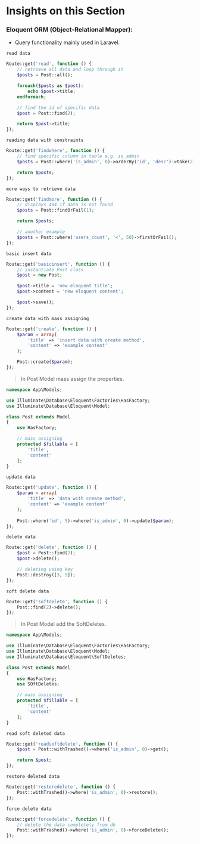 # Insights on this Section
### Eloquent ORM (Object-Relational Mapper):
- Query functionality mainly used in Laravel.

`read data`
```php
Route::get('read', function () {
    // retrieve all data and loop through it
    $posts = Post::all();

    foreach($posts as $post):
        echo $post->title;
    endforeach;

    // find the id of specific data
    $post = Post::find(2);

    return $post->title;
});
```
`reading data with constraints`
```php
Route::get('findwhere', function () {
    // find specific column in table e.g. is_admin
    $posts = Post::where('is_admin', 0)->orderBy('id', 'desc')->take(2)->get();

    return $posts;
});
```
`more ways to retrieve data`
```php
Route::get('findmore', function () {
    // displays 404 if data is not found
    $posts = Post::findOrFail(1);

    return $posts;

    // another example
    $posts = Post::where('users_count', '<', 50)->firstOrFail();
});
```
`basic insert data`
```php
Route::get('basicinsert', function () {
    // instantiate Post class
    $post = new Post;

    $post->title = 'new eloquent title';
    $post->content = 'new eloquent content';

    $post->save();
});
```
`create data with mass assigning`
```php
Route::get('create', function () {
    $param = array(
        'title' => 'insert data with create method',
        'content' => 'example content'
    );

    Post::create($param);
});
```
> In Post Model mass assign the properties.
```php
namespace App\Models;

use Illuminate\Database\Eloquent\Factories\HasFactory;
use Illuminate\Database\Eloquent\Model;

class Post extends Model
{
    use HasFactory;

    // mass assigning
    protected $fillable = [
        'title',
        'content'
    ];
}
```
`update data`
```php
Route::get('update', function () {
    $param = array(
        'title' => 'data with create method',
        'content' => 'example content'
    );
    
    Post::where('id', 5)->where('is_admin', 0)->update($param);
});
```
`delete data`
```php
Route::get('delete', function () {
    $post = Post::find(2);
    $post->delete();

    // deleting using key
    Post::destroy([3, 5]);
});
```
`soft delete data`
```php
Route::get('softdelete', function () {
    Post::find(2)->delete();
});
```
> In Post Model add the SoftDeletes.
```php
namespace App\Models;

use Illuminate\Database\Eloquent\Factories\HasFactory;
use Illuminate\Database\Eloquent\Model;
use Illuminate\Database\Eloquent\SoftDeletes;

class Post extends Model
{
    use HasFactory;
    use SOftDeletes;

    // mass assigning
    protected $fillable = [
        'title',
        'content'
    ];
}
```
`read soft deleted data`
```php
Route::get('readsoftdelete', function () {
    $post = Post::withTrashed()->where('is_admin', 0)->get();

    return $post;
});
```
`restore deleted data`
```php
Route::get('restoredelete', function () {
    Post::withTrashed()->where('is_admin', 0)->restore();
});
```
`force delete data`
```php
Route::get('forcedelete', function () {
    // delete the data completely from db
    Post::withTrashed()->where('is_admin', 0)->forceDelete();
});
```
